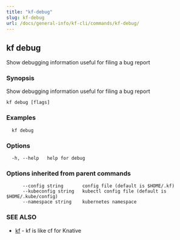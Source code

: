 ```yaml
---
title: "kf-debug"
slug: kf-debug
url: /docs/general-info/kf-cli/commands/kf-debug/
---
```

## kf debug

Show debugging information useful for filing a bug report

### Synopsis

Show debugging information useful for filing a bug report

```
kf debug [flags]
```

### Examples

```
  kf debug
```

### Options

```
  -h, --help   help for debug
```

### Options inherited from parent commands

```
      --config string       config file (default is $HOME/.kf)
      --kubeconfig string   kubectl config file (default is $HOME/.kube/config)
      --namespace string    kubernetes namespace
```

### SEE ALSO

* [kf](/docs/general-info/kf-cli/commands/kf/)	 - kf is like cf for Knative

